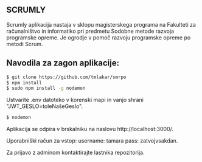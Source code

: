 
## SCRUMLY

Scrumly aplikacija nastaja v sklopu magisterskega programa na Fakulteti za računalništvo in informatiko pri predmetu Sodobne
metode razvoja programske opreme. Je ogrodje v pomoč razvoju programske opreme po metodi Scrum.


## Navodila za zagon aplikacije:

```bash
$ git clone https://github.com/tmlakar/smrpo
$ npm install
$ sudo npm install -g nodemon
```

Ustvarite .env datoteko v korenski mapi in vanjo shrani "JWT_GESLO=toleNašeGeslo".

```bash
$ nodemon
```


Aplikacija se odpira v brskalniku na naslovu http://localhost:3000/.

Uporabniški račun za vstop:
username: tamara
pass: zatvojvsakdan.

Za prijavo z adminom kontaktirajte lastnika repozitorija.

